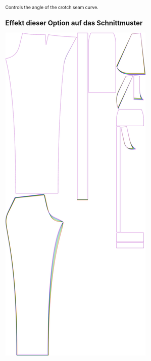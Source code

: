 
Controls the angle of the crotch seam curve.


## Effekt dieser Option auf das Schnittmuster
![This image shows the effect of this option by superimposing several variants that have a different value for this option](charlie_crotchseamcurveangle_sample.svg "Effect of this option on the pattern")
